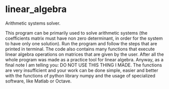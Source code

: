 # linear_algebra
Arithmetic systems solver.

This program can be primarily used to solve arithmetic systems (the coefficients matrix must have non zero determinant, in order for the system to have only one solution). Run the program and follow the steps that are printed in terminal.
The code also contains many functions that execute linear algebra operations on matrices that are given by the user. After all the whole program was made as a practice tool for linear algebra.
Anyway, as a final note I am telling you: DO NOT USE THIS THING I MADE. The functions are very insufficient and your work can be done simple, easier and better with the functions of python library numpy and the usage of specialized software, like Matlab or Octave.
